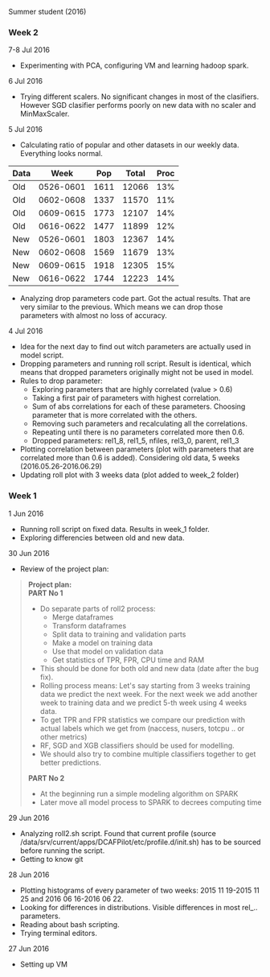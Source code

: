 Summer student (2016)

### Week 2

7-8 Jul 2016 

- Experimenting with PCA, configuring VM and learning hadoop spark.

6 Jul 2016

- Trying different scalers. No significant changes in most of the clasifiers. However SGD clasifier performs poorly on new data with no scaler and MinMaxScaler.

5 Jul 2016

- Calculating ratio of popular and other datasets in our weekly data. Everything looks normal. 

| Data | Week      | Pop  | Total | Proc |
|------|-----------|------|-------|------|
| Old  | 0526-0601 | 1611 | 12066 | 13%  |
| Old  | 0602-0608 | 1337 | 11570 | 11%  |
| Old  | 0609-0615 | 1773 | 12107 | 14%  |
| Old  | 0616-0622 | 1477 | 11899 | 12%  |
| New  | 0526-0601 | 1803 | 12367 | 14%  |
| New  | 0602-0608 | 1569 | 11679 | 13%  |
| New  | 0609-0615 | 1918 | 12305 | 15%  |
| New  | 0616-0622 | 1744 | 12223 | 14%  |

- Analyzing drop parameters code part. Got the actual results. That are very similar to the previous. Which means we can drop those parameters with almost no loss of accuracy.

4 Jul 2016

- Idea for the next day to find out witch parameters are actually used in model script.
- Dropping parameters and running roll script. Result is identical, which means that dropped parameters originally might not be used in model.
- Rules to drop parameter:
  - Exploring parameters that are highly correlated (value > 0.6)
  - Taking a first pair of parameters with highest correlation. 
  - Sum of abs correlations for each of these parameters. Choosing parameter that is more correlated with the others.
  - Removing such parameters and recalculating all the correlations.
  - Repeating until there is no parameters correlated more then 0.6.
  - Dropped parameters: rel1_8, rel1_5, nfiles, rel3_0, parent, rel1_3
- Plotting correlation between parameters (plot with parameters that are correlated more than 0.6 is added). 
Considering old data, 5 weeks (2016.05.26-2016.06.29)
- Updating roll plot with 3 weeks data (plot added to week_2 folder)

### Week 1

1 Jun 2016

- Running roll script on fixed data. Results in week_1 folder. 
- Exploring differencies between old and new data.

30 Jun 2016

- Review of the project plan:

> **Project plan:**  
> **PART No 1**
> - Do separate parts of roll2 process:
>   - Merge dataframes
>   - Transform dataframes 
>   - Split data to training and validation parts
>   - Make a model on training data
>   - Use that model on validation data
>   - Get statistics of TPR, FPR, CPU time and RAM  
> - This should be done for both old and new data (date after the bug fix).
> - Rolling process means: Let's say starting from 3 weeks training data we predict the next week. For the next week we add another week to training data and we predict 5-th week using 4 weeks data.
> -  To get TPR and FPR statistics we compare our prediction with actual labels which we get from (naccess, nusers, totcpu .. or other metrics)
> - RF, SGD and XGB classifiers should be used for modelling. 
> - We should also try to combine multiple classifiers together to get better predictions.
> 
> **PART No 2**  
> - At the beginning  run a simple modeling algorithm on SPARK
> - Later move all model process to SPARK to decrees computing time

29 Jun 2016

- Analyzing roll2.sh script. Found that current profile (source /data/srv/current/apps/DCAFPilot/etc/profile.d/init.sh) has to be sourced before running the script.
- Getting to know git


28 Jun 2016

- Plotting histograms of every parameter of two weeks: 2015 11 19-2015 11 25 and 2016 06 16-2016 06 22.
- Looking for differences in distributions. Visible differences in most rel_.. parameters.
- Reading about bash scripting. 
- Trying terminal editors.

27 Jun 2016  

- Setting up VM

